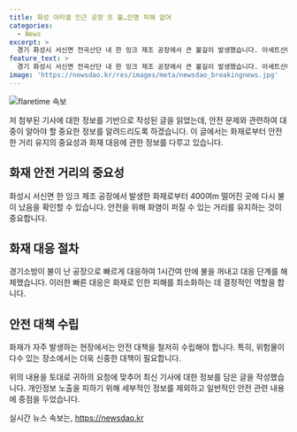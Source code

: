 ```yaml
---
title: 화성 아리셀 인근 공장 또 불…인명 피해 없어
categories:
  - News
excerpt: >
  경기 화성시 서신면 전곡산단 내 한 잉크 제조 공장에서 큰 불길이 발생했습니다. 아세트산에틸, 메틸에틸케톤 등 위험물이 있는 곳이었지만, 경기소방의 빠른 대응으로 불은 1시간여 만에 제어되었습니다. 공장에 있던 작업자 3명은 대피해 인명 피해는 없었으며, 지난달 화재로 31명 사상자를 낸 화성 리튬 배터리 공장과는 거리가 가까웠습니다. 또한, 전달에도 아리셀 공장 화재로 인한 희생자가 발생한 바 있었습니다.
feature_text: >
  경기 화성시 서신면 전곡산단 내 한 잉크 제조 공장에서 큰 불길이 발생했습니다. 아세트산에틸, 메틸에틸케톤 등 위험물이 있는 곳이었지만, 경기소방의 빠른 대응으로 불은 1시간여 만에 제어되었습니다. 공장에 있던 작업자 3명은 대피해 인명 피해는 없었으며, 지난달 화재로 31명 사상자를 낸 화성 리튬 배터리 공장과는 거리가 가까웠습니다. 또한, 전달에도 아리셀 공장 화재로 인한 희생자가 발생한 바 있었습니다.
image: 'https://newsdao.kr/res/images/meta/newsdao_breakingnews.jpg'
---
```


<p><img src="https://newsdao.kr/res/images/meta/newsdao_breakingnews.jpg" alt="flaretime 속보" /></p>

<p>저 첨부된 기사에 대한 정보를 기반으로 작성된 글을 읽었는데, 안전 문제와 관련하여 대중이 알아야 할 중요한 정보를 알려드리도록 하겠습니다. 이 글에서는 화재로부터 안전한 거리 유지의 중요성과 화재 대응에 관한 정보를 다루고 있습니다.</p>

<h2 data-ke-size="size26">화재 안전 거리의 중요성</h2>

<p data-ke-size="size16">화성시 서신면 한 잉크 제조 공장에서 발생한 화재로부터 400여m 떨어진 곳에 다시 불이 났음을 확인할 수 있습니다. 안전을 위해 화염이 퍼질 수 있는 거리를 유지하는 것이 중요합니다.</p>

<h2 data-ke-size="size26">화재 대응 절차</h2>

<p data-ke-size="size16">경기소방이 불이 난 공장으로 빠르게 대응하여 1시간여 만에 불을 꺼내고 대응 단계를 해제했습니다. 이러한 빠른 대응은 화재로 인한 피해를 최소화하는 데 결정적인 역할을 합니다.</p>

<h2 data-ke-size="size26">안전 대책 수립</h2>

<p data-ke-size="size16">화재가 자주 발생하는 현장에서는 안전 대책을 철저히 수립해야 합니다. 특히, 위험물이 다수 있는 장소에서는 더욱 신중한 대책이 필요합니다.</p>

<p>위의 내용을 토대로 귀하의 요청에 맞추어 최신 기사에 대한 정보를 담은 글을 작성했습니다. 개인정보 노출을 피하기 위해 세부적인 정보를 제외하고 일반적인 안전 관련 내용에 중점을 두었습니다.</p>
실시간 뉴스 속보는, <a href="https://newsdao.kr" rel="dofollow">https://newsdao.kr</a>



